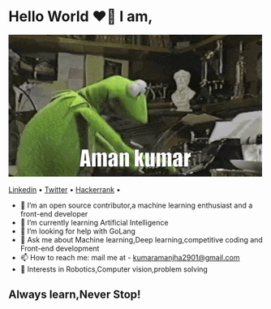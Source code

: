 # Hello World ❤👋 I am,

![1](https://github.com/Amankumar29/Amankumar29/blob/master/Amangif.gif)

<p align="left">
  <a href="https://www.linkedin.com/in/aman-kumar-6b31b9127/">Linkedin</a> •
  <a href="https://twitter.com/Amankum95995329">Twitter</a> •
  <a href="https://www.hackerrank.com/_Coderbabu_">Hackerrank</a> •
</p>


- 🔭 I’m an open source contributor,a machine learning enthusiast 
     and a front-end developer
- 🌱 I’m currently learning Artificial Intelligence
- 🤔 I’m looking for help with GoLang
- 💬 Ask me about Machine learning,Deep learning,competitive coding and Front-end development  
- 📫 How to reach me: mail me at - kumaramanjha2901@gmail.com
- 🤖 Interests in Robotics,Computer vision,problem solving

## Always learn,Never Stop!
